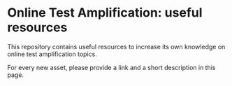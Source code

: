 # Online Test Amplification: useful resources
This repository contains useful resources to increase its own knowledge on online test amplification topics.

For every new asset, please provide a link and a short description in this page.
